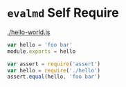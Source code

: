 # `evalmd` Self Require

[./hello-world.js](#file)
```js
var hello = 'foo bar'
module.exports = hello
```

```js
var assert = require('assert')
var hello = require('./hello')
assert.equal(hello, 'foo bar')
```
